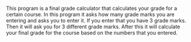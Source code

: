 This program is a final grade calculator that calculates your grade for a certain course. In this program it asks how many grade marks you are entering and asks you to enter it. If you enter that you have 3 grade marks. Then it will ask you for 3 different grade marks. After this it will calculate your final grade for the course based on the numbers that you entered. 
